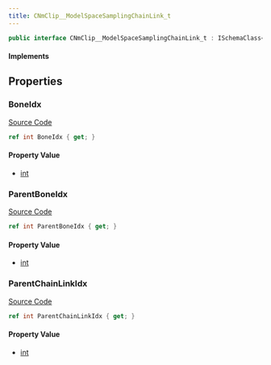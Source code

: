 ```yaml
---
title: CNmClip__ModelSpaceSamplingChainLink_t
---
```


```csharp
public interface CNmClip__ModelSpaceSamplingChainLink_t : ISchemaClass<CNmClip__ModelSpaceSamplingChainLink_t>, ISchemaField, ISchemaClass, INativeHandle
```

#### Implements

## Properties

### BoneIdx

[Source Code](https://github.com/swiftly-solution/swiftlys2/blob/main/managed/src/SwiftlyS2.Generated/Schemas/Interfaces/CNmClip__ModelSpaceSamplingChainLink_t.cs#L17)

```csharp
ref int BoneIdx { get; }
```

#### Property Value

- [int](https://learn.microsoft.com/dotnet/api/system.int32)

### ParentBoneIdx

[Source Code](https://github.com/swiftly-solution/swiftlys2/blob/main/managed/src/SwiftlyS2.Generated/Schemas/Interfaces/CNmClip__ModelSpaceSamplingChainLink_t.cs#L19)

```csharp
ref int ParentBoneIdx { get; }
```

#### Property Value

- [int](https://learn.microsoft.com/dotnet/api/system.int32)

### ParentChainLinkIdx

[Source Code](https://github.com/swiftly-solution/swiftlys2/blob/main/managed/src/SwiftlyS2.Generated/Schemas/Interfaces/CNmClip__ModelSpaceSamplingChainLink_t.cs#L21)

```csharp
ref int ParentChainLinkIdx { get; }
```

#### Property Value

- [int](https://learn.microsoft.com/dotnet/api/system.int32)

